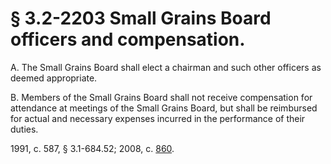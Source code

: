 # § 3.2-2203 Small Grains Board officers and compensation.

<p>A. The Small Grains Board shall elect a chairman and such other officers as deemed appropriate.</p><p>B. Members of the Small Grains Board shall not receive compensation for attendance at meetings of the Small Grains Board, but shall be reimbursed for actual and necessary expenses incurred in the performance of their duties.</p><p>1991, c. 587, § 3.1-684.52; 2008, c. <a href='http://lis.virginia.gov/cgi-bin/legp604.exe?081+ful+CHAP0860'>860</a>.</p>